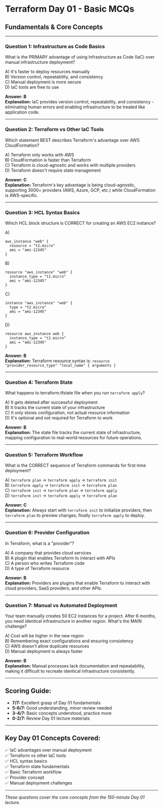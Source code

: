 # Terraform Day 01 - Basic MCQs
## Fundamentals & Core Concepts

---

### Question 1: Infrastructure as Code Basics
What is the PRIMARY advantage of using Infrastructure as Code (IaC) over manual infrastructure deployment?

A) It's faster to deploy resources manually  
B) Version control, repeatability, and consistency  
C) Manual deployment is more secure  
D) IaC tools are free to use  

**Answer: B**  
**Explanation:** IaC provides version control, repeatability, and consistency - eliminating human errors and enabling infrastructure to be treated like application code.

---

### Question 2: Terraform vs Other IaC Tools
Which statement BEST describes Terraform's advantage over AWS CloudFormation?

A) Terraform only works with AWS  
B) CloudFormation is faster than Terraform  
C) Terraform is cloud-agnostic and works with multiple providers  
D) Terraform doesn't require state management  

**Answer: C**  
**Explanation:** Terraform's key advantage is being cloud-agnostic, supporting 3000+ providers (AWS, Azure, GCP, etc.) while CloudFormation is AWS-specific.

---

### Question 3: HCL Syntax Basics
Which HCL block structure is CORRECT for creating an AWS EC2 instance?

A) 
```hcl
aws_instance "web" {
  resource = "t2.micro"
  ami = "ami-12345"
}
```

B)
```hcl
resource "aws_instance" "web" {
  instance_type = "t2.micro"
  ami = "ami-12345"
}
```

C)
```hcl
instance "aws_instance" "web" {
  type = "t2.micro"
  ami = "ami-12345"
}
```

D)
```hcl
resource aws_instance web {
  instance_type = "t2.micro"
  ami = "ami-12345"
}
```

**Answer: B**  
**Explanation:** Terraform resource syntax is: `resource "provider_resource_type" "local_name" { arguments }`

---

### Question 4: Terraform State
What happens to terraform.tfstate file when you run `terraform apply`?

A) It gets deleted after successful deployment  
B) It tracks the current state of your infrastructure  
C) It only stores configuration, not actual resource information  
D) It's optional and not required for Terraform to work  

**Answer: B**  
**Explanation:** The state file tracks the current state of infrastructure, mapping configuration to real-world resources for future operations.

---

### Question 5: Terraform Workflow
What is the CORRECT sequence of Terraform commands for first-time deployment?

A) `terraform plan` → `terraform apply` → `terraform init`  
B) `terraform apply` → `terraform init` → `terraform plan`  
C) `terraform init` → `terraform plan` → `terraform apply`  
D) `terraform init` → `terraform apply` → `terraform plan`  

**Answer: C**  
**Explanation:** Always start with `terraform init` to initialize providers, then `terraform plan` to preview changes, finally `terraform apply` to deploy.

---

### Question 6: Provider Configuration
In Terraform, what is a "provider"?

A) A company that provides cloud services  
B) A plugin that enables Terraform to interact with APIs  
C) A person who writes Terraform code  
D) A type of Terraform resource  

**Answer: B**  
**Explanation:** Providers are plugins that enable Terraform to interact with cloud providers, SaaS providers, and other APIs.

---

### Question 7: Manual vs Automated Deployment
Your team manually creates 50 EC2 instances for a project. After 6 months, you need identical infrastructure in another region. What's the MAIN challenge?

A) Cost will be higher in the new region  
B) Remembering exact configurations and ensuring consistency  
C) AWS doesn't allow duplicate resources  
D) Manual deployment is always faster  

**Answer: B**  
**Explanation:** Manual processes lack documentation and repeatability, making it difficult to recreate identical infrastructure consistently.

---

## Scoring Guide:
- **7/7:** Excellent grasp of Day 01 fundamentals
- **5-6/7:** Good understanding, minor review needed  
- **3-4/7:** Basic concepts understood, practice more
- **0-2/7:** Review Day 01 lecture materials

---

## Key Day 01 Concepts Covered:
✅ IaC advantages over manual deployment  
✅ Terraform vs other IaC tools  
✅ HCL syntax basics  
✅ Terraform state fundamentals  
✅ Basic Terraform workflow  
✅ Provider concept  
✅ Manual deployment challenges  

---

*These questions cover the core concepts from the 150-minute Day 01 lecture.*